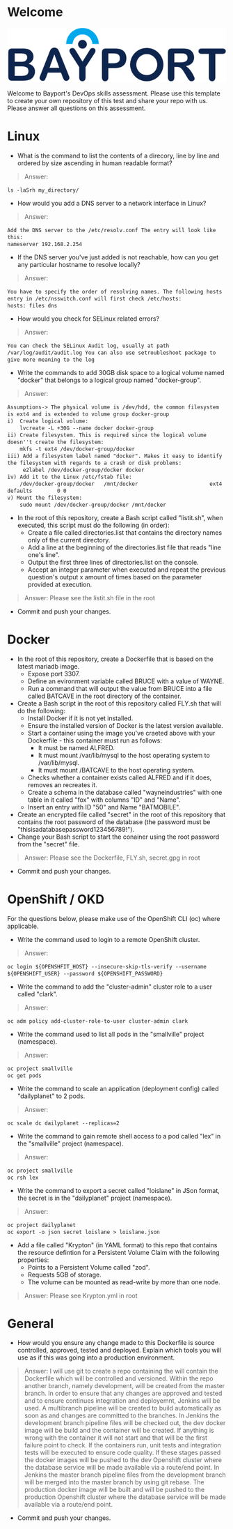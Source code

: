 
# Welcome

![Bayport](/Bayport_Logo.png)

Welcome to Bayport's DevOps skills assessment.
Please use this template to create your own repository of this test and share your repo with us. Please answer all questions on this assessment.

# Linux
* What is the command to list the contents of a direcory, line by line and ordered by size ascending in human readable format?
>Answer:
```
ls -laSrh my_directory/
```

* How would you add a DNS server to a network interface in Linux?
>Answer:
```
Add the DNS server to the /etc/resolv.conf The entry will look like this: 
nameserver 192.168.2.254
```

* If the DNS server you've just added is not reachable, how can you get any particular hostname to resolve locally? 
>Answer:
```
You have to specify the order of resolving names. The following hosts entry in /etc/nsswitch.conf will first check /etc/hosts: 
hosts: files dns
```

* How would you check for SELinux related errors?
>Answer:
```
You can check the SELinux Audit log, usually at path /var/log/audit/audit.log You can also use setroubleshoot package to give more meaning to the log
```

* Write the commands to add 30GB disk space to a logical volume named "docker" that belongs to a logical group named "docker-group".
>Answer:
```
Assumptions-> The physical volume is /dev/hdd, the common filesystem is ext4 and is extended to volume group docker-group	
i)  Create logical volume: 
    lvcreate -L +30G --name docker docker-group
ii) Create filesystem. This is required since the logical volume doesn''t create the filesystem: 
    mkfs -t ext4 /dev/docker-group/docker
iii) Add a filesystem label named "docker". Makes it easy to identify the filesystem with regards to a crash or disk problems:
	 e2label /dev/docker-group/docker docker
iv) Add it to the Linux /etc/fstab file:
	/dev/docker-group/docker   /mnt/docker                       ext4     defaults        0 0
v) Mount the filesystem:
	sudo mount /dev/docker-group/docker /mnt/docker
```

* In the root of this repository, create a Bash script called "listit.sh", when executed, this script must do the following (in order):
    * Create a file called directories.list that contains the directory names only of the current directory.
    * Add a line at the beginning of the directories.list file that reads "line one's line".
    * Output the first three lines of directories.list on the console.
    * Accept an integer parameter when executed and repeat the previous question's output x amount of times based on the parameter provided at execution.

>Answer:
Please see the listit.sh file in the root

* Commit and push your changes.

# Docker
* In the root of this repository, create a Dockerfile that is based on the latest mariadb image.
    * Expose port 3307.
    * Define an evironment variable called BRUCE with a value of WAYNE.
    * Run a command that will output the value from BRUCE into a file called BATCAVE in the root directory of the container. 
* Create a Bash script in the root of this repository called FLY.sh that will do the following:
    * Install Docker if it is not yet installed.
    * Ensure the installed version of Docker is the latest version available.
    * Start a container using the image you've craeted above with your Dockerfile - this container must run as follows:
        * It must be named ALFRED.
        * It must mount /var/lib/mysql to the host operating system to /var/lib/mysql.
        * It must mount /BATCAVE to the host operating system.
    * Checks whether a container exists called ALFRED and if it does, removes an recreates it.
    * Create a schema in the database called "wayneindustries" with one table in it called "fox" with columns "ID" and "Name".
    * Insert an entry with ID "50" and Name "BATMOBILE".
* Create an encrypted file called "secret" in the root of this repository that contains the root password of the database (the password must be "thisisadatabasepassword123456789!").
* Change your Bash script to start the conainer using the root password from the "secret" file.
  
>Answer:
Please see the Dockerfile, FLY.sh, secret.gpg in root

* Commit and push your changes.



# OpenShift / OKD
For the questions below, please make use of the OpenShift CLI (oc) where applicable.
* Write the command used to login to a remote OpenShift cluster.
>Answer:
```
oc login ${OPENSHFIT_HOST} --insecure-skip-tls-verify --username ${OPENSHIFT_USER} --password ${OPENSHIFT_PASSWORD}
```

* Write the command to add the "cluster-admin" cluster role to a user called "clark".
>Answer:
```
oc adm policy add-cluster-role-to-user cluster-admin clark  
```

* Write the command used to list all pods in the "smallville" project (namespace).
>Answer:
```
oc project smallville
oc get pods
```

* Write the command to scale an application (deployment config) called "dailyplanet" to 2 pods.
>Answer:
```
oc scale dc dailyplanet --replicas=2
```

* Write the command to gain remote shell access to a pod called "lex" in the "smallville" project (namespace).
>Answer:
```
oc project smallville
oc rsh lex
```

* Write the command to export a secret called "loislane" in JSon format, the secret is in the "dailyplanet" project (namespace).
>Answer:
```
oc project dailyplanet
oc export -o json secret loislane > loislane.json
```

* Add a file called "Krypton" (in YAML format) to this repo that contains the resource defintion for a Persistent Volume Claim with the following properties:
    * Points to a Persistent Volume called "zod".
    * Requests 5GB of storage.
    * The volume can be mounted as read-write by more than one node.
>Answer:
Please see Krypton.yml in root


# General
* How would you ensure any change made to this Dockerfile is source controlled, approved, tested and deployed. Explain which tools you will use as if this was going into a production environment.
>Answer:
I will use git to create a repo containing the will contain the Dockerfile which will be controlled and versioned. Within the repo another branch, namely development, will be created from the master branch.
In order to ensure that any changes are approved and tested and to ensure continues integration and deployemnt, Jenkins will be used. A multibranch pipeline will be created to build automatically as soon as and changes are committed to the branches.
In Jenkins the development branch pipeline files will be checked out, the dev docker image will be build and the container will be created. If anything is wrong with the container it will not start and that will be the first failure point to check. If the containers run, unit tests and integration tests will be executed to ensure code quality. If these stages passed the docker images will be pushed to the dev Openshift cluster where the database service will be made available via a route/end point.
In Jenkins the master branch pipeline files from the development branch will be merged into the master branch by using git rebase. The production docker image will be built and will be pushed to the production Openshift cluster where the database service will be made available via a route/end point.


* Commit and push your changes.
